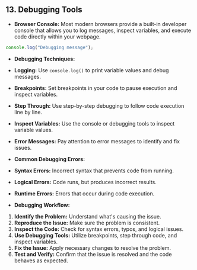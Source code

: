## 13. Debugging Tools

- **Browser Console:**
Most modern browsers provide a built-in developer console that allows you to log messages, inspect variables, and execute code directly within your webpage.

```javascript
console.log("Debugging message");
```

- **Debugging Techniques:**
- **Logging:** Use `console.log()` to print variable values and debug messages.
- **Breakpoints:** Set breakpoints in your code to pause execution and inspect variables.
- **Step Through:** Use step-by-step debugging to follow code execution line by line.
- **Inspect Variables:** Use the console or debugging tools to inspect variable values.
- **Error Messages:** Pay attention to error messages to identify and fix issues.

- **Common Debugging Errors:**
- **Syntax Errors:** Incorrect syntax that prevents code from running.
- **Logical Errors:** Code runs, but produces incorrect results.
- **Runtime Errors:** Errors that occur during code execution.

- **Debugging Workflow:**
1. **Identify the Problem:** Understand what's causing the issue.
2. **Reproduce the Issue:** Make sure the problem is consistent.
3. **Inspect the Code:** Check for syntax errors, typos, and logical issues.
4. **Use Debugging Tools:** Utilize breakpoints, step through code, and inspect variables.
5. **Fix the Issue:** Apply necessary changes to resolve the problem.
6. **Test and Verify:** Confirm that the issue is resolved and the code behaves as expected.



